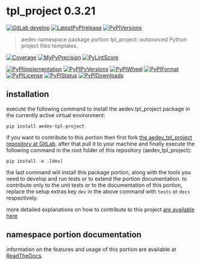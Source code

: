 <!-- THIS FILE IS EXCLUSIVELY MAINTAINED by the project aedev.aedev V0.3.15 -->
<!-- THIS FILE IS EXCLUSIVELY MAINTAINED by the project aedev.tpl_namespace_root V0.3.12 -->
# tpl_project 0.3.21

[![GitLab develop](https://img.shields.io/gitlab/pipeline/aedev-group/aedev_tpl_project/develop?logo=python)](
    https://gitlab.com/aedev-group/aedev_tpl_project)
[![LatestPyPIrelease](
    https://img.shields.io/gitlab/pipeline/aedev-group/aedev_tpl_project/release0.3.20?logo=python)](
    https://gitlab.com/aedev-group/aedev_tpl_project/-/tree/release0.3.20)
[![PyPIVersions](https://img.shields.io/pypi/v/aedev_tpl_project)](
    https://pypi.org/project/aedev-tpl-project/#history)

>aedev namespace package portion tpl_project: outsourced Python project files templates.

[![Coverage](https://aedev-group.gitlab.io/aedev_tpl_project/coverage.svg)](
    https://aedev-group.gitlab.io/aedev_tpl_project/coverage/index.html)
[![MyPyPrecision](https://aedev-group.gitlab.io/aedev_tpl_project/mypy.svg)](
    https://aedev-group.gitlab.io/aedev_tpl_project/lineprecision.txt)
[![PyLintScore](https://aedev-group.gitlab.io/aedev_tpl_project/pylint.svg)](
    https://aedev-group.gitlab.io/aedev_tpl_project/pylint.log)

[![PyPIImplementation](https://img.shields.io/pypi/implementation/aedev_tpl_project)](
    https://gitlab.com/aedev-group/aedev_tpl_project/)
[![PyPIPyVersions](https://img.shields.io/pypi/pyversions/aedev_tpl_project)](
    https://gitlab.com/aedev-group/aedev_tpl_project/)
[![PyPIWheel](https://img.shields.io/pypi/wheel/aedev_tpl_project)](
    https://gitlab.com/aedev-group/aedev_tpl_project/)
[![PyPIFormat](https://img.shields.io/pypi/format/aedev_tpl_project)](
    https://pypi.org/project/aedev-tpl-project/)
[![PyPILicense](https://img.shields.io/pypi/l/aedev_tpl_project)](
    https://gitlab.com/aedev-group/aedev_tpl_project/-/blob/develop/LICENSE.md)
[![PyPIStatus](https://img.shields.io/pypi/status/aedev_tpl_project)](
    https://libraries.io/pypi/aedev-tpl-project)
[![PyPIDownloads](https://img.shields.io/pypi/dm/aedev_tpl_project)](
    https://pypi.org/project/aedev-tpl-project/#files)


## installation


execute the following command to install the
aedev.tpl_project package
in the currently active virtual environment:
 
```shell script
pip install aedev-tpl-project
```

if you want to contribute to this portion then first fork
[the aedev_tpl_project repository at GitLab](
https://gitlab.com/aedev-group/aedev_tpl_project "aedev.tpl_project code repository").
after that pull it to your machine and finally execute the
following command in the root folder of this repository
(aedev_tpl_project):

```shell script
pip install -e .[dev]
```

the last command will install this package portion, along with the tools you need
to develop and run tests or to extend the portion documentation. to contribute only to the unit tests or to the
documentation of this portion, replace the setup extras key `dev` in the above command with `tests` or `docs`
respectively.

more detailed explanations on how to contribute to this project
[are available here](
https://gitlab.com/aedev-group/aedev_tpl_project/-/blob/develop/CONTRIBUTING.rst)


## namespace portion documentation

information on the features and usage of this portion are available at
[ReadTheDocs](
https://aedev.readthedocs.io/en/latest/_autosummary/aedev.tpl_project.html
"aedev_tpl_project documentation").
